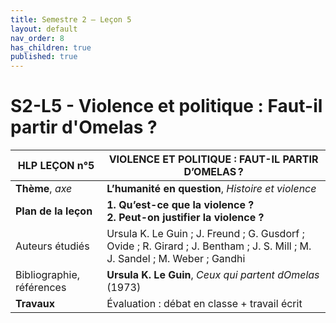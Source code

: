 ```yaml
---
title: Semestre 2 – Leçon 5
layout: default
nav_order: 8
has_children: true
published: true
---
```

# S2-L5 - Violence et politique : Faut-il partir d'Omelas ?   


| HLP LEÇON n°5    | VIOLENCE ET POLITIQUE : FAUT-IL PARTIR D’OMELAS ?     |
| ------------------------- | ------------------------------------------ |
| **Thème**, *axe*                  | **L’humanité en question**, *Histoire et violence*                                                                          |
| **Plan de la leçon**      | **1. Qu’est-ce que la violence ? <br> 2.  Peut-on justifier la violence ?**                                                 |
| Auteurs étudiés           | Ursula K. Le Guin ; J. Freund ; G. Gusdorf ; Ovide ; R. Girard ; J. Bentham ; J. S. Mill ; M. J. Sandel ; M. Weber ; Gandhi |
| Bibliographie, références | **Ursula K. Le Guin**, *Ceux qui partent dOmelas* (1973)                                                                    |
| **Travaux**               | Évaluation : débat  en classe + travail écrit                                                                               |
